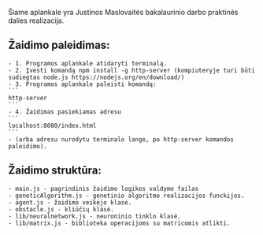 
Šiame aplankale yra Justinos Maslovaitės bakalaurinio darbo praktinės dalies realizacija.

## Žaidimo paleidimas:
    - 1. Programos aplankale atidaryti terminalą.
    - 2. Įvesti komandą npm install -g http-server (kompiuteryje turi būti sudiegtas node.js https://nodejs.org/en/download/)
    - 3. Programos aplankale paleisti komandą: 
    ``` 
    http-server 
    ```
    - 4. Žaidimas pasiekiamas adresu 
    ``` 
    localhost:8080/index.html 
    ``` 
    - (arba adresu nurodytu terminalo lange, po http-server komandos paleidimo).

## Žaidimo struktūra:
    - main.js - pagrindinis žaidimo logikos valdymo failas
    - geneticAlgorithm.js - genetinio algoritmo realizacijos funckijos.
    - agent.js - žaidimo veikėjo klasė.
    - obstacle.js - kliūčių klasė.
    - lib/neuralnetwork.js - neuroninio tinklo klasė.
    - lib/matrix.js - biblioteka operacijoms su matricomis atlikti.
